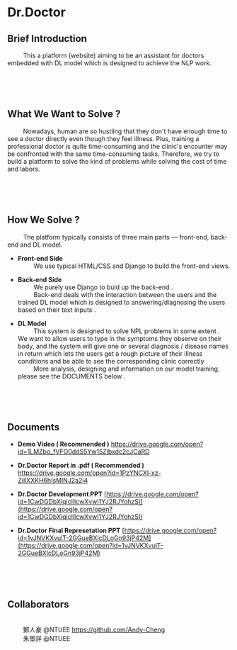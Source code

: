 # Dr.Doctor

## **Brief Introduction**
&nbsp;&nbsp;&nbsp;&nbsp;&nbsp;&nbsp;&nbsp;&nbsp;  This a platform (website) aiming to be an assistant for doctors embedded with DL model which is designed to achieve the NLP work.
      


<br><br><br>
## **What We Want to Solve ?**
&nbsp;&nbsp;&nbsp;&nbsp;&nbsp;&nbsp;&nbsp;&nbsp;  Nowadays, human are so hustling that they don't have enough time to see a doctor directly even though they feel illness. Plus, training a professional doctor is quite time-consuming and the clinic's encounter may be confronted with the same time-consuming tasks. Therefore,  we try to build a platform to solve the kind of problems while solving the cost of time and labors.



<br><br><br>
## **How We Solve ?**
&nbsp;&nbsp;&nbsp;&nbsp;&nbsp;&nbsp;&nbsp;&nbsp;  The platform typically consists of three main parts — front-end, back-end and DL model.
  
- **Front-end Side**
<br>&nbsp;&nbsp;&nbsp;&nbsp;&nbsp;&nbsp;&nbsp;&nbsp; We use typical  HTML/CSS and Django to build the front-end views.


- **Back-end Side**
<br>&nbsp;&nbsp;&nbsp;&nbsp;&nbsp;&nbsp;&nbsp;&nbsp;  We purely use Django to buld up the back-end .
<br>&nbsp;&nbsp;&nbsp;&nbsp;&nbsp;&nbsp;&nbsp;&nbsp;  Back-end deals with the interaction between the users and the trained DL model which is designed to answering/diagnosing the users based on their text inputs .


- **DL Model**
<br>&nbsp;&nbsp;&nbsp;&nbsp;&nbsp;&nbsp;&nbsp;&nbsp;  This system is designed to solve NPL problems in some extent . We want to allow users to type in the symptoms they observe on their body, and the system will give one or several diagnosis / disease names in return which lets the users get a rough picture of their illness conditions and be able to see the corresponding clinic correctly .
<br>&nbsp;&nbsp;&nbsp;&nbsp;&nbsp;&nbsp;&nbsp;&nbsp;  More analysis, designing and information on our model training, please see the DOCUMENTS below .



<br><br><br>
## **Documents**
- **Demo Video  ( Recommended )**
https://drive.google.com/open?id=1LMZbo_fVFO0ddS5Yw15Zlbxdc2cJCaRD


- **Dr.Doctor Report in .pdf  ( Recommended )**
  https://drive.google.com/open?id=1PzYNCXI-xz-ZillXXKH6hIsMlNJ2a2i4


- **Dr.Doctor Development PPT**
  [https://drive.google.com/open?id=1CwDGDbXiqicIllcwXvwI1YJ2RJYohzSI](https://drive.google.com/open?id=1CwDGDbXiqicIllcwXvwI1YJ2RJYohzSI)


- **Dr.Doctor Final Represetation PPT**
  [https://drive.google.com/open?id=1vJNVKXvulT-2GGueBXlcDLoGn93jP42M](https://drive.google.com/open?id=1vJNVKXvulT-2GGueBXlcDLoGn93jP42M)




<br><br><br>
## **Collaborators**
<br>&nbsp;&nbsp;&nbsp;&nbsp;&nbsp;&nbsp;&nbsp;&nbsp;  鄭人豪 @NTUEE https://github.com/Andy-Cheng
<br>&nbsp;&nbsp;&nbsp;&nbsp;&nbsp;&nbsp;&nbsp;&nbsp;  朱景詳 @NTUEE

